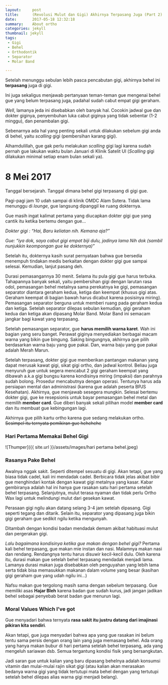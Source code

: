 ```yaml
---
layout:     post
title:      (Revolusi Mulut dan Gigi) Akhirnya Terpasang Juga (Part 2)
date:       2017-05-18 12:32:18
summary:    About ortho
categories: jekyll
thumbnail: jekyll
tags:
 - Gigi
 - Behel
 - Orthodontik
 - Separator
 - Molar Band

---
```

Setelah menunggu sebulan lebih pasca pencabutan gigi, akhirnya behel ini __terpasang__ juga di gigi.

Ini juga sekaligus menjawab pertanyaan teman-teman gue mengenai behel gue yang belum terpasang juga, padahal sudah cabut empat gigi geraham.

_Well_, lamanya jeda ini disebabkan oleh banyak hal. Cocokin jadwal gue dan dokter giginya, penyembuhan luka cabut giginya yang tidak sebentar (1-2 minggu), dan penambalan gigi.

Sebenarnya ada hal yang penting sekali untuk dilakukan sebelum gigi anda di behel, yaitu _scalling_ gigi (pembersihan karang gigi).

Alhamdulillah, gue gak perlu melakukan _scalling_ gigi lagi karena sudah pernah gue lakukan waktu bulan Januari di Klinik Satelit UI (_Scalling_ gigi dilakukan minimal setiap enam bulan sekali ya).

# 8 Mei 2017

Tanggal bersejarah. Tanggal dimana behel gigi terpasang di gigi gue.

Pagi-pagi jam 10 udah sampai di klinik OMDC Alam Sutera. Tidak lama menunggu di _lounge_, gue langsung dipanggil ke ruang dokternya.

Gue masih ingat kalimat pertama yang diucapkan dokter gigi gue yang cantik itu ketika bertemu dengan gue...

_Dokter gigi : “Hai, Baru keliatan nih. Kemana aja?”_

_Gue: “iya dok, saya cabut gigi empat biji dulu, jadinya lama Nih dok (sambil nunjukkin keompongan gue ke dokternya)”_

Setelah itu, dokternya kasih surat pernyataan bahwa gue bersedia menempuh tindakan medis berkaitan dengan dokter gigi gue sampai selesai. Kemudian, lanjut pasang deh.

Durasi pemasangannya 30 menit. Selama itu pula gigi gue harus terbuka. Tahapannya banyak sekali, yaitu pembersihan gigi dengan larutan rasa odol, pemasangan behel metalnya sama perekatnya ke gigi, pemasangan separator diantara geraham kedua, ketiga dan keempat (khusus gigi atas. Geraham keempat di bagian bawah harus dicabut karena posisinya miring). Pemasangan separator berguna untuk memberi ruang pada geraham kedua dan ketiga. Setelah separator dilepas sebulan kemudian, gigi geraham kedua dan ketiga akan dipasang Molar Band. Molar Band ini semacam jangkar bagi kawat yang terpasang.

Setelah pemasangan separator, gue __harus memilih warna karet__. Wah ini bagian yang seru banget. Perawat giginya menyediakan berbagai macam warna yang bikin gue bingung. Saking bingungnya, akhirnya gue pilih berdasarkan warna baju yang gue pakai. Dan, warna baju yang gue pakai adalah Merah Marun.

Setelah terpasang, dokter gigi gue memberikan pantangan makanan yang dapat merusak kawat gigi, sikat gigi ortho, dan jadwal kontrol. Beliau juga menyuruh gue untuk segera mencabut 2 gigi geraham keempat yang dibawah a.k.a gigi bungsu karena kondisinya miring (impaksi) dan parahnya sudah bolong. Prosedur mencabutnya dengan operasi. Tentunya harus ada persiapan mental dan administrasi (karena gue adalah peserta BPJS Kesehatan). Akhirnya, gue menjawab sesegera mungkin.
Selesai bertemu dokter gigi, gue ke resepsionis untuk bayar pemasangan behel metal dan memilih __member card__. Gue diberi banyak sekali pilihan model __member card__ dan itu membuat gue kebingungan lagi.

Akhirnya gue pilih kartu ortho karena gue sedang melakukan ortho. <del>Sesimpel itu ternyata pemikiran gue hehehehe</del>

### Hari Pertama Memakai Behel Gigi

![Thumper]({{ site.url }}/assets/images/hari pertama behel.jpeg)

### Rasanya Pake Behel

Awalnya nggak sakit. Seperti ditempel sesuatu di gigi. Akan tetapi, gue yang biasa tidak cadel, kali ini mendadak cadel. Berbicara tidak jelas akibat bibir gue menghindari kontak dengan kawat gigi metalnya yang kasar. Kabar gembiranya adalah hal ini hanya gue rasakan satu hari pertama setelah behel terpasang. Selanjutnya, mulut terasa nyaman dan tidak perlu Ortho Wax lagi untuk melindungi mulut dari gesekan kawat.

Perasaan gigi ngilu akan datang selang 3-4 jam setelah dipasang. Gigi seperti tegang dan ditarik. Selain itu, separator yang dipasang juga bikin gigi geraham gue sedikit ngilu ketika mengunyah.

Ditambah dengan kondisi badan mendadak demam akibat habituasi mulut dan pergerakan gigi.

_Lalu bagaimana kondisinya ketika gue makan dengan behel gigi?_
Pertama kali behel terpasang, gue makan mie instan dan nasi. Malamnya makan nasi dan rendang. Rendangnya tentu harus disuwir kecil-kecil dulu. Oleh karena itu, durasi makan gue setelah behel terpasang mendadak menjadi lama. Lamanya durasi makan juga disebabkan oleh penguyahan yang lebih lama serta tidak bisa memasukkan makanan dalam volume yang besar (kasihan gigi geraham gue yang udah ngilu ini...)

Nafsu makan gue tergolong masih sama dengan sebelum terpasang. Gue memiliki asas __Hajar Bleh__ karena badan gue sudah kurus, jadi jangan jadikan behel sebagai penyebab berat badan gue menurun lagi.

### Moral Values Which I’ve got

Gue menyadari bahwa ternyata __rasa sakit itu justru datang dari imajinasi pikiran kita sendiri__.

Akan tetapi, gue juga menyadari bahwa apa yang gue rasakan ini belum tentu sama persis dengan orang lain yang juga memasang behel. Ada orang yang hanya makan bubur di hari pertama setelah behel terpasang, ada yang mengeluh sariawan dsb. Semua tergantung kondisi fisik yang bersangkutan.

Jadi saran gue untuk kalian yang baru dipasang behelnya adalah konsumsi vitamin dan mulai-mulai rajin sikat gigi (atau kalian akan merasakan bedanya warna gigi yang tidak tertutupi mata behel dengan yang tertutupi setelah behel dilepas alias warna gigi menjadi belang).
